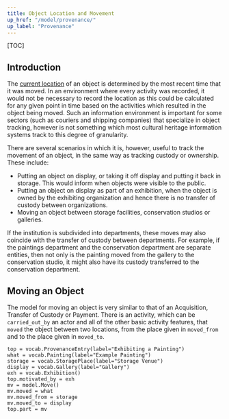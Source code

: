 ```yaml
---
title: Object Location and Movement
up_href: "/model/provenance/"
up_label: "Provenance"
---
```


[TOC]

## Introduction

The [current location](/model/object/ownership/) of an object is determined by the most recent time that it was moved. In an environment where every activity was recorded, it would not be necessary to record the location as this could be calculated for any given point in time based on the activities which resulted in the object being moved. Such an information environment is important for some sectors (such as couriers and shipping companies) that specialize in object tracking, however is not something which most cultural heritage information systems track to this degree of granularity.

There are several scenarios in which it is, however, useful to track the movement of an object, in the same way as tracking custody or ownership.  These include:


* Putting an object on display, or taking it off display and putting it back in storage. This would inform when objects were visible to the public.
* Putting an object on display as part of an exhibition, when the object is owned by the exhibiting organization and hence there is no transfer of custody between organizations.
* Moving an object between storage facilities, conservation studios or galleries.

If the institution is subdivided into departments, these moves may also coincide with the transfer of custody between departments. For example, if the paintings department and the conservation department are separate entities, then not only is the painting moved from the gallery to the conservation studio, it might also have its custody transferred to the conservation department.


## Moving an Object

The model for moving an object is very similar to that of an Acquisition, Transfer of Custody or Payment.  There is an activity, which can be `carried_out_by` an actor and all of the other basic activity features, that `moved` the object between two locations, from the place given in `moved_from` and to the place given in `moved_to`.

```crom
top = vocab.ProvenanceEntry(label="Exhibiting a Painting")
what = vocab.Painting(label="Example Painting")
storage = vocab.StoragePlace(label="Storage Venue")
display = vocab.Gallery(label="Gallery")
exh = vocab.Exhibition()
top.motivated_by = exh
mv = model.Move()
mv.moved = what
mv.moved_from = storage
mv.moved_to = display
top.part = mv
```
